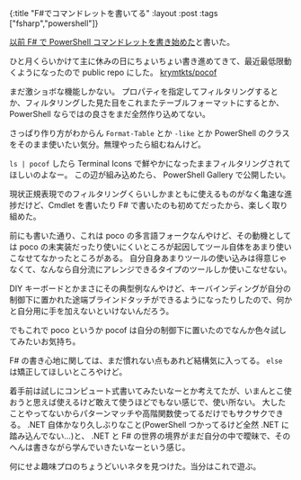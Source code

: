 {:title "F#でコマンドレットを書いてる"
:layout :post
:tags ["fsharp","powershell"]}

[以前 F# で PowerShell コマンドレットを書き始めた](/posts/2022-05-07-start-to-write-cmdlet-by-fsharp)と書いた。

ひと月くらいかけて主に休みの日にちょいちょい書き進めてきて、最近最低限動くようになったので public repo にした。
[krymtkts/pocof](https://github.com/krymtkts/pocof)

まだ激ショボな機能しかない。
プロパティを指定してフィルタリングするとか、フィルタリングした見た目をこれまたテーブルフォーマットにするとか、 PowerShell ならではの良さをまだ全然作り込めてない。

さっぱり作り方がわからん `Format-Table` とか `-like` とか PowerShell のクラスをそのまま使いたい気分。無理やったら組むねんけど。

`ls | pocof` したら Terminal Icons で鮮やかになったままフィルタリングされてほしいのよなー。
この辺が組み込めたら、 PowerShell Gallery で公開したい。

現状正規表現でのフィルタリングくらいしかまともに使えるものがなく亀速な進捗だけど、Cmdlet を書いたり F# で書いたのも初めてだったから、楽しく取り組めた。

前にも書いた通り、これは poco の多言語フォークなんやけど、その動機としては poco の未実装だったり使いにくいところが起因してツール自体をあまり使いこなせてなかったところがある。
自分自身あまりツールの使い込みは得意じゃなくて、なんなら自分流にアレンジできるタイプのツールしか使いこなせない。

DIY キーボードとかまさにその典型例なんやけど、キーバインディングが自分の制御下に置かれた途端ブラインドタッチができるようになったりしたので、何かと自分用に手を加えないといけないんだろう。

でもこれで poco というか pocof は自分の制御下に置いたのでなんか色々試してみたいお気持ち。

F# の書き心地に関しては、まだ慣れない点もあれど結構気に入ってる。 `else` は矯正してほしいところやけど。

着手前は試しにコンピュート式書いてみたいなーとか考えてたが、いまんとこ使おうと思えば使えるけど敢えて使うほどでもない感じで、使い所ない。
大したことやってないからパターンマッチや高階関数使ってるだけでもサクサクできる。
.NET 自体かなり久しぶりなこと(PowerShell つかってるけど全然 .NET に踏み込んでない...)と、 .NET と F# の世界の境界がまだ自分の中で曖昧で、そのへんは書きながら学んでいきたいなーという感じ。

何にせよ趣味プロのちょうどいいネタを見つけた。当分はこれで遊ぶ。
